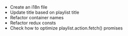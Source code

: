 - Create an i18n file
- Update title based on playlist title
- Refactor container names
- Refactor redux consts
- Check how to optimize playlist.action.fetch() promises
